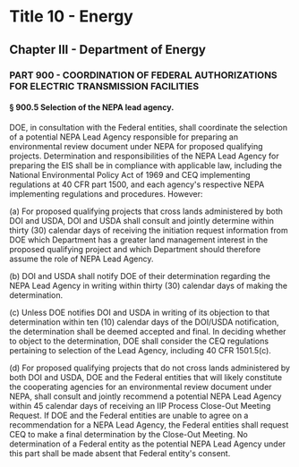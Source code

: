 
# Title 10 - Energy
## Chapter III - Department of Energy
### PART 900 - COORDINATION OF FEDERAL AUTHORIZATIONS FOR ELECTRIC TRANSMISSION FACILITIES
#### § 900.5 Selection of the NEPA lead agency.

DOE, in consultation with the Federal entities, shall coordinate the selection of a potential NEPA Lead Agency responsible for preparing an environmental review document under NEPA for proposed qualifying projects. Determination and responsibilities of the NEPA Lead Agency for preparing the EIS shall be in compliance with applicable law, including the National Environmental Policy Act of 1969 and CEQ implementing regulations at 40 CFR part 1500, and each agency's respective NEPA implementing regulations and procedures. However:

(a) For proposed qualifying projects that cross lands administered by both DOI and USDA, DOI and USDA shall consult and jointly determine within thirty (30) calendar days of receiving the initiation request information from DOE which Department has a greater land management interest in the proposed qualifying project and which Department should therefore assume the role of NEPA Lead Agency.

(b) DOI and USDA shall notify DOE of their determination regarding the NEPA Lead Agency in writing within thirty (30) calendar days of making the determination.

(c) Unless DOE notifies DOI and USDA in writing of its objection to that determination within ten (10) calendar days of the DOI/USDA notification, the determination shall be deemed accepted and final. In deciding whether to object to the determination, DOE shall consider the CEQ regulations pertaining to selection of the Lead Agency, including 40 CFR 1501.5(c).

(d) For proposed qualifying projects that do not cross lands administered by both DOI and USDA, DOE and the Federal entities that will likely constitute the cooperating agencies for an environmental review document under NEPA, shall consult and jointly recommend a potential NEPA Lead Agency within 45 calendar days of receiving an IIP Process Close-Out Meeting Request. If DOE and the Federal entities are unable to agree on a recommendation for a NEPA Lead Agency, the Federal entities shall request CEQ to make a final determination by the Close-Out Meeting. No determination of a Federal entity as the potential NEPA Lead Agency under this part shall be made absent that Federal entity's consent.
